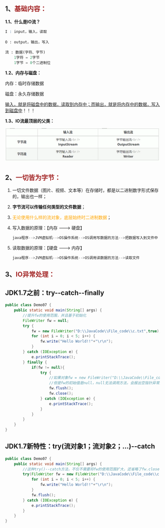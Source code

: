 ## 1、<span style="color:brown">基础内容：</span>

**1.1、什么是IO流？**

```scss
I : input，输入，读取

O : output，输出，写入
    
流 : 数据(字符、字节)
    1字符 = 2字节
    1字节 = 8个二进制位
```

**1.2、内存与磁盘：**

内存：临时存储数据

磁盘：永久存储数据

<u>输入，就是将磁盘中的数据，读取到内存中；而输出，就是将内存中的数据，写入到磁盘中</u>！！！

**1.3、IO流最顶层的父类：**

![](https://raw.githubusercontent.com/root-bine/image/main/Typora-image/IO%E6%B5%81%E7%9A%84%E9%A1%B6%E5%B1%82%E7%88%B6%E7%B1%BB.png)



## 2、<span style="color:brown">一切皆为字节：</span>

1. 一切文件数据（图片、视频、文本等）在存储时，都是以二进制数字形式保存的，输出也一样；

2. **字节流可以传输任何类型的文件数据**；

3. <span style="color:orange">无论使用什么样的流对象，底层始终时二进制数据</span>；

4. 写入数据的原理：【内存 --->  硬盘】

   ```java
   java程序-->JVM虚拟机-->OS操作系统-->OS调用写数据的方法-->把数据写入到文件中
   ```

5. 读取数据的原理：【硬盘 ---> 内存】

   ```java
   java程序-->JVM虚拟机-->OS操作系统-->OS调用读数据的方法-->读取文件
   ```




## 3、<span style="color:brown">IO异常处理：</span>

## JDK1.7之前：try--catch--finally

```java
public class Demo07 {
    public static void main(String[] args) {
        //提升fw的使用范围，并且基于初始化
        FileWriter fw = null;
        try {
            fw = new FileWriter("D:\\JavaCode\\File_code\\c.txt",true);
            for (int i = 0; i < 5; i++) {
                fw.write("Hello World!!"+"\r\n");
            }
        } catch (IOException e) {
            e.printStackTrace();
        } finally {
            if(fw != null){
                try {
                    //如果对象fw = new FileWriter("D:\\JavaCode\\File_code\\c.txt",true);创建失败
                    //但是fw的初始值是null，null无法调用方法，会报出空指针异常的提示
                    fw.flush();
                    fw.close();
                } catch (IOException e) {
                    e.printStackTrace();
                }
            }
        }
    }
}
```

## JDK1.7新特性：try(流对象1；流对象2；...)--catch

```java
public class Demo07 {
    public static void main(String[] args) {
        //这种try()--catch方法，不仅不需要将fw的使用范围扩大，还省略了fw.close()
        try(FileWriter fw = new FileWriter("D:\\JavaCode\\File_code\\c.txt",true);) {
            for (int i = 0; i < 5; i++) {
                fw.write("Hello World!!"+"\r\n");
            }
            fw.flush();
        } catch (IOException e) {
            e.printStackTrace();
        }
    }
}
```
